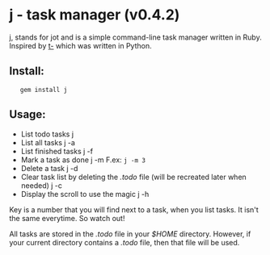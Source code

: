 j - task manager (v0.4.2)
=================

j, stands for jot and is a simple command-line task manager written in Ruby. Inspired by [t-](http://www.penzba.co.uk/t-/t-.html) which was written in Python.

Install:
--------

       gem install j

Usage:
-------

* List todo tasks
       j
* List all tasks
       j -a
* List finished tasks
       j -f
* Mark a task as done
       j -m <key>
  F.ex: `j -m 3`
* Delete a task
       j -d <key>
* Clear task list by deleting the *.todo* file (will be recreated later when needed)
       j -c
* Display the scroll to use the magic
       j -h

Key is a number that you will find next to a task, when you list tasks. It isn't the same everytime. So watch out!

All tasks are stored in the *.todo* file in your *$HOME* directory. However, if your current directory contains a *.todo* file, then that file will be used.


